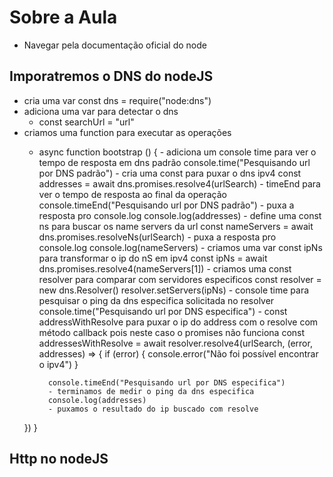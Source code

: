 # Sobre a Aula
- Navegar pela documentação oficial do node
## Imporatremos o DNS do nodeJS
- cria uma var const dns = require("node:dns")
- adiciona uma var para detectar o dns
    - const searchUrl = "url"
- criamos uma function para executar as operações
    - async function bootstrap () {
            - adiciona um console time para ver o tempo de resposta em dns padrão
        console.time("Pesquisando url por DNS padrão")
            - cria uma const para puxar o dns ipv4
        const addresses = await dns.promises.resolve4(urlSearch)
            - timeEnd para ver o tempo de resposta ao final da operação
        console.timeEnd("Pesquisando url por DNS padrão")
            - puxa a resposta pro console.log
        console.log(addresses)
            - define uma const ns para buscar os name servers da url
        const nameServers = await dns.promises.resolveNs(urlSearch)
            - puxa a resposta pro console.log
        console.log(nameServers)
            - criamos uma var const ipNs para transformar o ip do nS em ipv4
        const ipNs = await dns.promises.resolve4(nameServers[1])
            - criamos uma const resolver para comparar com servidores especificos
        const resolver = new dns.Resolver()
        resolver.setServers(ipNs)
            - console time para pesquisar o ping da dns especifica solicitada no resolver
        console.time("Pesquisando url por DNS especifica")
            - const addressWithResolve para puxar o ip do address com o resolve com método callback pois neste caso o promises não funciona
        const addressesWithResolve = await resolver.resolve4(urlSearch, (error, addresses) => {
            if (error) { 
                console.error("Não foi possível encontrar o ipv4")
            }
        
            console.timeEnd("Pesquisando url por DNS especifica")
            - terminamos de medir o ping da dns especifica
            console.log(addresses)
            - puxamos o resultado do ip buscado com resolve
    })
}


## Http no nodeJS
